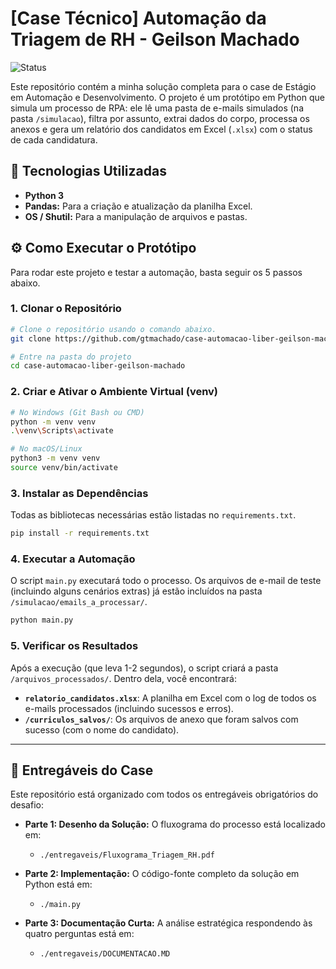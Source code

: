 # [Case Técnico] Automação da Triagem de RH - Geilson Machado

![Status](https://img.shields.io/badge/Status-Concluído-brightgreen)

Este repositório contém a minha solução completa para o case de Estágio em Automação e Desenvolvimento. O projeto é um protótipo em Python que simula um processo de RPA: ele lê uma pasta de e-mails simulados (na pasta `/simulacao`), filtra por assunto, extrai dados do corpo, processa os anexos e gera um relatório dos candidatos em Excel (`.xlsx`) com o status de cada candidatura.

## 🚀 Tecnologias Utilizadas

* **Python 3**
* **Pandas:** Para a criação e atualização da planilha Excel.
* **OS / Shutil:** Para a manipulação de arquivos e pastas.

## ⚙️ Como Executar o Protótipo

Para rodar este projeto e testar a automação, basta seguir os 5 passos abaixo.

### 1. Clonar o Repositório

```bash
# Clone o repositório usando o comando abaixo.
git clone https://github.com/gtmachado/case-automacao-liber-geilson-machado.git

# Entre na pasta do projeto
cd case-automacao-liber-geilson-machado
```
### 2. Criar e Ativar o Ambiente Virtual (venv)

```bash
# No Windows (Git Bash ou CMD)
python -m venv venv
.\venv\Scripts\activate
```
```bash
# No macOS/Linux
python3 -m venv venv
source venv/bin/activate
```

### 3. Instalar as Dependências

Todas as bibliotecas necessárias estão listadas no `requirements.txt`.

```bash
pip install -r requirements.txt
```
### 4. Executar a Automação

O script `main.py` executará todo o processo. Os arquivos de e-mail de teste (incluindo alguns cenários extras) já estão incluídos na pasta `/simulacao/emails_a_processar/`.

```bash
python main.py
```
### 5. Verificar os Resultados

Após a execução (que leva 1-2 segundos), o script criará a pasta `/arquivos_processados/`. Dentro dela, você encontrará:

* **`relatorio_candidatos.xlsx`**: A planilha em Excel com o log de todos os e-mails processados (incluindo sucessos e erros).
* **`/curriculos_salvos/`**: Os arquivos de anexo que foram salvos com sucesso (com o nome do candidato).

---

## 📂 Entregáveis do Case

Este repositório está organizado com todos os entregáveis obrigatórios do desafio:

* **Parte 1: Desenho da Solução:** O fluxograma do processo está localizado em:
    * `./entregaveis/Fluxograma_Triagem_RH.pdf`

* **Parte 2: Implementação:** O código-fonte completo da solução em Python está em:
    * `./main.py`

* **Parte 3: Documentação Curta:** A análise estratégica respondendo às quatro perguntas está em:
    * `./entregaveis/DOCUMENTACAO.MD`